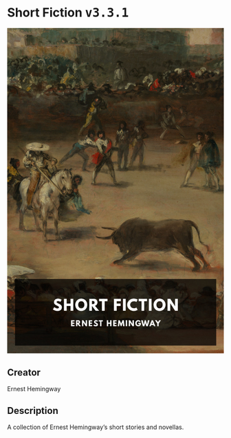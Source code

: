 
# Short Fiction <kbd>v3.3.1</kbd>

<center>
  <img src="./cover-1024.jpg"/>
</center>

## Creator
Ernest Hemingway

## Description
A collection of Ernest Hemingway’s short stories and novellas.
